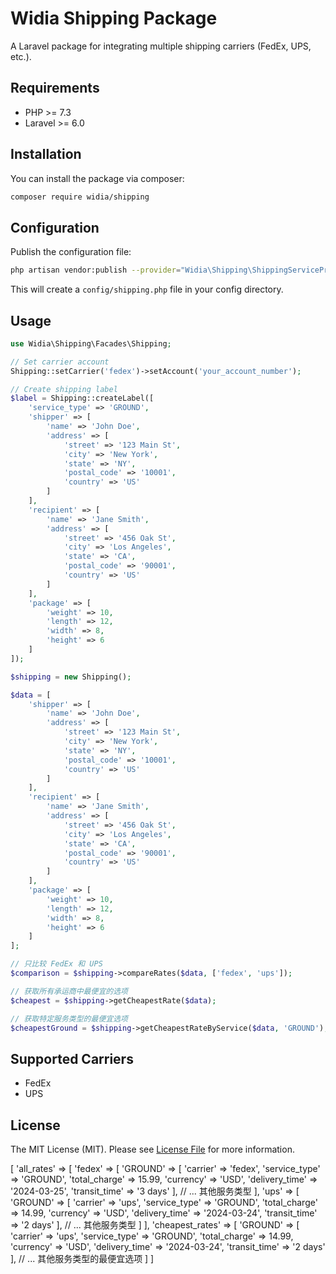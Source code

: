 # Widia Shipping Package

A Laravel package for integrating multiple shipping carriers (FedEx, UPS, etc.).

## Requirements

- PHP >= 7.3
- Laravel >= 6.0

## Installation

You can install the package via composer:

```bash
composer require widia/shipping
```

## Configuration

Publish the configuration file:

```bash
php artisan vendor:publish --provider="Widia\Shipping\ShippingServiceProvider"
```

This will create a `config/shipping.php` file in your config directory.

## Usage

```php
use Widia\Shipping\Facades\Shipping;

// Set carrier account
Shipping::setCarrier('fedex')->setAccount('your_account_number');

// Create shipping label
$label = Shipping::createLabel([
    'service_type' => 'GROUND',
    'shipper' => [
        'name' => 'John Doe',
        'address' => [
            'street' => '123 Main St',
            'city' => 'New York',
            'state' => 'NY',
            'postal_code' => '10001',
            'country' => 'US'
        ]
    ],
    'recipient' => [
        'name' => 'Jane Smith',
        'address' => [
            'street' => '456 Oak St',
            'city' => 'Los Angeles',
            'state' => 'CA',
            'postal_code' => '90001',
            'country' => 'US'
        ]
    ],
    'package' => [
        'weight' => 10,
        'length' => 12,
        'width' => 8,
        'height' => 6
    ]
]);

$shipping = new Shipping();

$data = [
    'shipper' => [
        'name' => 'John Doe',
        'address' => [
            'street' => '123 Main St',
            'city' => 'New York',
            'state' => 'NY',
            'postal_code' => '10001',
            'country' => 'US'
        ]
    ],
    'recipient' => [
        'name' => 'Jane Smith',
        'address' => [
            'street' => '456 Oak St',
            'city' => 'Los Angeles',
            'state' => 'CA',
            'postal_code' => '90001',
            'country' => 'US'
        ]
    ],
    'package' => [
        'weight' => 10,
        'length' => 12,
        'width' => 8,
        'height' => 6
    ]
];

// 只比较 FedEx 和 UPS
$comparison = $shipping->compareRates($data, ['fedex', 'ups']);

// 获取所有承运商中最便宜的选项
$cheapest = $shipping->getCheapestRate($data);

// 获取特定服务类型的最便宜选项
$cheapestGround = $shipping->getCheapestRateByService($data, 'GROUND');
```

## Supported Carriers

- FedEx
- UPS

## License

The MIT License (MIT). Please see [License File](LICENSE.md) for more information. 

[
    'all_rates' => [
        'fedex' => [
            'GROUND' => [
                'carrier' => 'fedex',
                'service_type' => 'GROUND',
                'total_charge' => 15.99,
                'currency' => 'USD',
                'delivery_time' => '2024-03-25',
                'transit_time' => '3 days'
            ],
            // ... 其他服务类型
        ],
        'ups' => [
            'GROUND' => [
                'carrier' => 'ups',
                'service_type' => 'GROUND',
                'total_charge' => 14.99,
                'currency' => 'USD',
                'delivery_time' => '2024-03-24',
                'transit_time' => '2 days'
            ],
            // ... 其他服务类型
        ]
    ],
    'cheapest_rates' => [
        'GROUND' => [
            'carrier' => 'ups',
            'service_type' => 'GROUND',
            'total_charge' => 14.99,
            'currency' => 'USD',
            'delivery_time' => '2024-03-24',
            'transit_time' => '2 days'
        ],
        // ... 其他服务类型的最便宜选项
    ]
] 